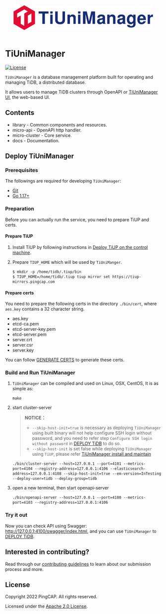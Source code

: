 <p align="center">
  <br>
  <img src="./docs/img/tiunimanager.svg" alt="logo" height="80px">
  <br>
  <br>
</p>

# TiUniManager

[![License](https://img.shields.io/badge/license-Apache--2.0-green?style=flat-square)](./LICENSE)

`TiUniManager` is a database management platform built for operating and managing TiDB, a distributed database.

It allows users to manage TiDB clusters through OpenAPI or [TiUniManager UI](https://github.com/pingcap/tiunimanager-ui), the web-based UI.

## Contents

- library - Common components and resources.
- micro-api - OpenAPI http handler.
- micro-cluster - Core service.
- docs - Documentation.

## Deploy TiUniManager

### Prerequisites

The followings are required for developing `TiUniManager`:

- [Git](https://git-scm.com/downloads)
- [Go 1.17+](https://go.dev/doc/install)

### Preparation

Before you can actually run the service, you need to prepare TiUP and certs.

#### Prepare TiUP

1. Install TiUP by following instructions in [Deploy TiUP on the control machine](https://docs.pingcap.com/tidb/stable/production-deployment-using-tiup#step-2-deploy-tiup-on-the-control-machine).

2. Prepare `TIUP_HOME` which will be used by `TiUniManger`.

   ```shell
   $ mkdir -p /home/tidb/.tiup/bin
   $ TIUP_HOME=/home/tidb/.tiup tiup mirror set https://tiup-mirrors.pingcap.com
   ```

#### Prepare certs

You need to prepare the following certs in the directory `./bin/cert`, where `aes.key` contains a 32 character string.

- aes.key
- etcd-ca.pem
- etcd-server-key.pem
- etcd-server.pem
- server.crt
- server.csr
- server.key

You can follow [GENERATE CERTS](./build_helper/GENERATE_CERTS.md) to generate these certs.

### Build and Run TiUniManager

1. `TiUniManager` can be compiled and used on Linux, OSX, CentOS, It is as simple as:
	```
	make
	```

2. start cluster-server

	> **NOTICE：**
	> 
	> - `--skip-host-init=true` is necessary as deploying `TiUniManager` using built binary will not help configure SSH login without password, and you need to refer step `Configure SSH login without password` in [DEPLOY TiDB](./build_helper/DEPLOY_TIDB.md) to do so.
	> - `--skip-host-init` is set false while deploying `TiUniManager` using `TiUP`, please refer [TiUniManager install and maintain](https://docs.pingcap.com/zh/tidb/dev/tiunimanager-install-and-maintain)

	```shell
	./bin/cluster-server --host=127.0.0.1 --port=4101 --metrics-port=4104 --registry-address=127.0.0.1:4106 --elasticsearch-address=127.0.0.1:4108 --skip-host-init=true --em-version=InTesting --deploy-user=tidb --deploy-group=tidb
	```

3. open a new terminal, then start openapi-server

	```shell
	./bin/openapi-server --host=127.0.0.1 --port=4100 --metrics-port=4103 --registry-address=127.0.0.1:4106
	```

### Try it out

Now you can check API using Swagger: http://127.0.0.1:4100/swagger/index.html, and you can use `TiUniManager` to [DEPLOY TiDB](./build_helper/DEPLOY_TIDB.md).

## Interested in contributing?

Read through our [contributing guidelines](./CONTRIBUTING.md) to learn about our submission process and more.

## License

Copyright 2022 PingCAP. All rights reserved.

Licensed under the [Apache 2.0 License](./LICENSE).